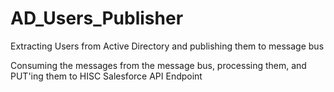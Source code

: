 # AD_Users_Publisher
Extracting Users from Active Directory and publishing them to message bus

Consuming the messages from the message bus, processing them, and PUT'ing them to HISC Salesforce API Endpoint
